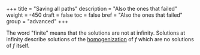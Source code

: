 +++
title = "Saving all paths"
description = "Also the ones that failed"
weight = -450
draft = false
toc = false
bref = "Also the ones that failed"
group = "advanced"
+++

The word "finite" means that the solutions are not at infinity. Solutions at infinity describe solutions of the [homogenization](https://en.wikipedia.org/wiki/Homogeneous_polynomial#Homogenization) of $f$ which are no solutions of $f$ itself.
